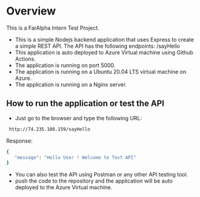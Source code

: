 # Overview 
This is a FarAlpha Intern Test Project. 
- This is a simple Nodejs backend application that uses Express to create a simple REST API. The API has the following endpoints: /sayHello
- This application is auto deployed to Azure Virtual machine using Github Actions. 
- The application is running on port 5000.
- The application is running on a Ubuntu 20.04 LTS virtual machine on Azure.
- The application is running on a Nginx server.

## How to run the application or test the API

- Just go to the browser and type the following URL:
```bash
 http://74.235.108.159/sayHello
 ```
 Response:
 ```bash
{
    "message": "Hello User ! Welcome to Test API"
}
```
- You can also test the API using Postman or any other API testing tool.
- push the code to the repository and the application will be auto deployed to the Azure Virtual machine.
